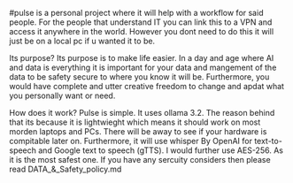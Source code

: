 #pulse 
is a personal project where it will help with a workflow for said people. For the people that understand IT you can link this to a VPN and access it anywhere in the world. However you dont need to do this it will just be on a local pc if u wanted it to be.

Its purpose?
Its purpose is to make life easier. In a day and age where AI and data is everything it is important for your data and mangement of the data to be safety secure to where you know it will be. Furthermore, you would have complete and utter creative freedom to change and apdat what you personally want or need. 


How does it work?
Pulse is simple. It uses ollama 3.2. The reason behind that its because it is lightwieght which means it should work on most morden laptops and PCs. There will be away to see if your hardware is compitable later on. Furthermore, it will use whisper By OpenAI for text-to-speech and Google text to speech (gTTS). I would further use AES-256. As it is the most safest one. If you have any sercuity considers then please read DATA_&_Safety_policy.md
